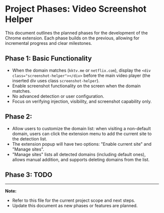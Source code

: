 # Project Phases: Video Screenshot Helper

This document outlines the planned phases for the development of the Chrome extension. Each phase builds on the previous, allowing for incremental progress and clear milestones.

## Phase 1: Basic Functionality
- When the domain matches (`kktv.me` or `netflix.com`), display the `<div class="screenshot-helper"></div>` before the main video player (the inserted div uses class `screenshot-helper`).
- Enable screenshot functionality on the screen when the domain matches.
- No advanced detection or user configuration.
- Focus on verifying injection, visibility, and screenshot capability only.

## Phase 2:
- Allow users to customize the domain list: when visiting a non-default domain, users can click the extension menu to add the current site to the detection list.
- The extension popup will have two options: "Enable current site" and "Manage sites".
- "Manage sites" lists all detected domains (including default ones), allows manual addition, and supports deleting domains from the list.

## Phase 3: TODO

---

**Note:**
- Refer to this file for the current project scope and next steps.
- Update this document as new phases or features are planned.
